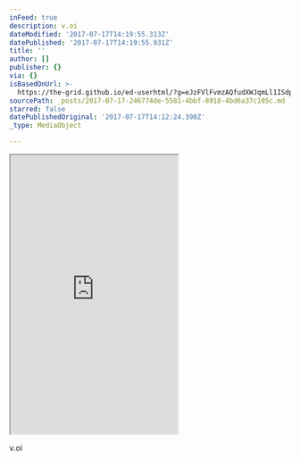 ```yaml
---
inFeed: true
description: v.oi
dateModified: '2017-07-17T14:19:55.313Z'
datePublished: '2017-07-17T14:19:55.931Z'
title: ''
author: []
publisher: {}
via: {}
isBasedOnUrl: >-
  https://the-grid.github.io/ed-userhtml/?g=eJzFVlFvmzAQfudXWJqmLl1ISdp0q1PtcU_7EwY7YNX4mDEJ7dT_vrMhAUJDVW3rJBQp9t1333323fm-tI9KfIuBP5JfASFb0DbcslyqR0oufjALF3OSCjCpZJvDfimfBCWrdVG7pQQUGEpMGrNPq_V6Trqf5cwZxCx5SA1UmocD2-tbtPi6nJPb1ZxEi7u1t7aitiFTMtWUJEJbYY5x90KmmaXkOorcGv6PHyTS9ZxyAJtJnVLCtJUIwErBN8FzEHxI0IAlztDkPsuc1eFecptRchd93PgVzBAjRoRVFrybYrFQnSiH4DdN8KQypUulANlwRA9HnRnB5oHURWW9bwyGC7TToIXzg8oqqUW30BiEhnFZlUjgvAadjp33gNqXhtq_OMOxYgXj3Mu9NCLf9DJdFTXhrMwEfxEvau4E1I6CB2gVwKW-sE6Dgapezr4ySmyt87i6JLATZqtgTzPJudAbcnmFG_gZ0SR60GuYQxt5Ivto1qdAt5BUZXOuZy71iftiNXuDNk7rUThqxM9KGsHpDhPng1vl8Epwq1NSt_JaC_mrLp5wn8PZ6G9FPK2Jgf_UhVmsewBHPvMxxT8H753vm2CmG92UIH9Z3w5O6g5wkk0rAKWHfuqBwkKxRGSgkMmo8rqeNIl8M-vajRszlEiLCMmocfme6jiEOTyNImN9f8eUtlDjuAiPpf0uhF5ndPf5fRmFefkfT2gh6oJp1_h9SGy7ViZMHcJaKBqzUmARyEQ381MqdW64DKxp5hr5qU-ETP3XVNlLkzeusFT0SWM-nbETQ_gw_lc7HHQ9xJZQmTPVPAWgYIm0OFeX3qrb4LLE88CNWEHysOmbtsphdZXSihHMYCAvbwcDeZ-hh5-2gL4SCeFEU8zKnTj_ThhTadIL8XTwkeAn34AR6zeJNuTz_VXzNAyC4DdxEwr_
sourcePath: _posts/2017-07-17-246774de-5581-4bbf-8918-4bd6a37c105c.md
starred: false
datePublishedOriginal: '2017-07-17T14:12:24.398Z'
_type: MediaObject

---
```

<iframe src="https://the-grid.github.io/ed-userhtml/?g=eJzFVlFvmzAQfudXWJqmLl1ISdp0q1PtcU_7EwY7YNX4mDEJ7dT_vrMhAUJDVW3rJBQp9t1333323fm-tI9KfIuBP5JfASFb0DbcslyqR0oufjALF3OSCjCpZJvDfimfBCWrdVG7pQQUGEpMGrNPq_V6Trqf5cwZxCx5SA1UmocD2-tbtPi6nJPb1ZxEi7u1t7aitiFTMtWUJEJbYY5x90KmmaXkOorcGv6PHyTS9ZxyAJtJnVLCtJUIwErBN8FzEHxI0IAlztDkPsuc1eFecptRchd93PgVzBAjRoRVFrybYrFQnSiH4DdN8KQypUulANlwRA9HnRnB5oHURWW9bwyGC7TToIXzg8oqqUW30BiEhnFZlUjgvAadjp33gNqXhtq_OMOxYgXj3Mu9NCLf9DJdFTXhrMwEfxEvau4E1I6CB2gVwKW-sE6Dgapezr4ySmyt87i6JLATZqtgTzPJudAbcnmFG_gZ0SR60GuYQxt5Ivto1qdAt5BUZXOuZy71iftiNXuDNk7rUThqxM9KGsHpDhPng1vl8Epwq1NSt_JaC_mrLp5wn8PZ6G9FPK2Jgf_UhVmsewBHPvMxxT8H753vm2CmG92UIH9Z3w5O6g5wkk0rAKWHfuqBwkKxRGSgkMmo8rqeNIl8M-vajRszlEiLCMmocfme6jiEOTyNImN9f8eUtlDjuAiPpf0uhF5ndPf5fRmFefkfT2gh6oJp1_h9SGy7ViZMHcJaKBqzUmARyEQ381MqdW64DKxp5hr5qU-ETP3XVNlLkzeusFT0SWM-nbETQ_gw_lc7HHQ9xJZQmTPVPAWgYIm0OFeX3qrb4LLE88CNWEHysOmbtsphdZXSihHMYCAvbwcDeZ-hh5-2gL4SCeFEU8zKnTj_ThhTadIL8XTwkeAn34AR6zeJNuTz_VXzNAyC4DdxEwr_" height="500" style=""></iframe>

v.oi
